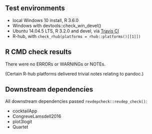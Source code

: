## Test environments
* local Windows 10 install, R 3.6.0
* Windows with devtools::check_win_devel()
* Ubuntu 14.04.5 LTS, R 3.2.0 and devel, via [Travis CI](https://travis-ci.org/ms609/Ternary)
* R-hub, with `check_rhub(platforms = rhub::platforms()[[1]])`

## R CMD check results
There were no ERRORs or WARNINGs or NOTEs.

(Certain R-hub platforms delivered trivial notes relating to pandoc.)

## Downstream dependencies

All downstream dependencies passed `revdepcheck::revdep_check()`:
* cocktailApp
* CongreveLamsdell2016
* plot3logit
* Quartet
